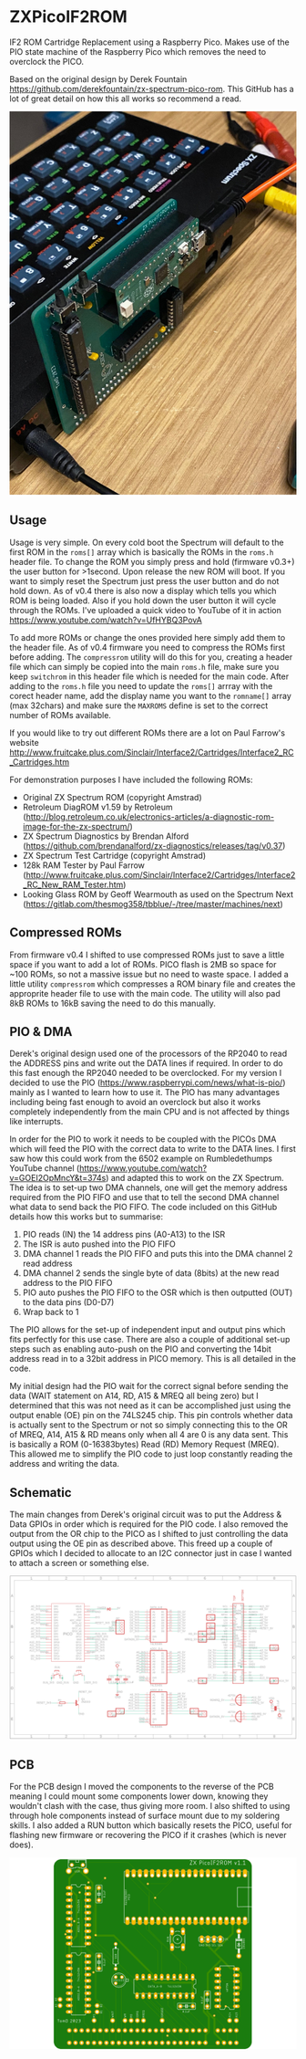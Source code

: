 # ZXPicoIF2ROM
IF2 ROM Cartridge Replacement using a Raspberry Pico. Makes use of the PIO state machine of the Raspberry Pico which removes the need to overclock the PICO.

Based on the original design by Derek Fountain https://github.com/derekfountain/zx-spectrum-pico-rom. This GitHub has a lot of great detail on how this all works so recommend a read.

![image](./images/prototype.jpg "Prototype")

## Usage

Usage is very simple. On every cold boot the Spectrum will default to the first ROM in the `roms[]` array which is basically the ROMs in the `roms.h` header file. To change the ROM you simply press and hold (firmware v0.3+) the user button for >1second. Upon release the new ROM will boot. If you want to simply reset the Spectrum just press the user button and do not hold down. As of v0.4 there is also now a display which tells you which ROM is being loaded. Also if you hold down the user button it will cycle through the ROMs. I've uploaded a quick video to YouTube of it in action https://www.youtube.com/watch?v=UfHYBQ3PovA

To add more ROMs or change the ones provided here simply add them to the header file. As of v0.4 firmware you need to compress the ROMs first before adding. The `compressrom` utility will do this for you, creating a header file which can simply be copied into the main `roms.h` file, make sure you keep `switchrom` in this header file which is needed for the main code. After adding to the `roms.h` file you need to update the `roms[]` arrray with the corect header name, add the display name you want to the `romname[]` array (max 32chars) and make sure the `MAXROMS` define is set to the correct number of ROMs available.

If you would like to try out different ROMs there are a lot on Paul Farrow's website http://www.fruitcake.plus.com/Sinclair/Interface2/Cartridges/Interface2_RC_Cartridges.htm

For demonstration purposes I have included the following ROMs:
- Original ZX Spectrum ROM (copyright Amstrad)
- Retroleum DiagROM v1.59 by Retroleum (http://blog.retroleum.co.uk/electronics-articles/a-diagnostic-rom-image-for-the-zx-spectrum/)
- ZX Spectrum Diagnostics by Brendan Alford (https://github.com/brendanalford/zx-diagnostics/releases/tag/v0.37)
- ZX Spectrum Test Cartridge (copyright Amstrad)
- 128k RAM Tester by Paul Farrow (http://www.fruitcake.plus.com/Sinclair/Interface2/Cartridges/Interface2_RC_New_RAM_Tester.htm)
- Looking Glass ROM by Geoff Wearmouth as used on the Spectrum Next (https://gitlab.com/thesmog358/tbblue/-/tree/master/machines/next)

## Compressed ROMs

From firmware v0.4 I shifted to use compressed ROMs just to save a little space if you want to add a lot of ROMs. PICO flash is 2MB so space for ~100 ROMs, so not a massive issue but no need to waste space. I added a little utility `compressrom` which compresses a ROM binary file and creates the approprite header file to use with the main code. The utility will also pad 8kB ROMs to 16kB saving the need to do this manually.

## PIO & DMA

Derek's original design used one of the processors of the RP2040 to read the ADDRESS pins and write out the DATA lines if required. In order to do this fast enough the RP2040 needed to be overclocked. For my version I decided to use the PIO (https://www.raspberrypi.com/news/what-is-pio/) mainly as I wanted to learn how to use it. The PIO has many advantages including being fast enough to avoid an overclock but also it works completely independently from the main CPU and is not affected by things like interrupts.

In order for the PIO to work it needs to be coupled with the PICOs DMA which will feed the PIO with the correct data to write to the DATA lines. I first saw how this could work from the 6502 example on Rumbledethumps YouTube channel (https://www.youtube.com/watch?v=GOEI2OpMncY&t=374s) and adapted this to work on the ZX Spectrum. The idea is to set-up two DMA channels, one will get the memory address required from the PIO FIFO and use that to tell the second DMA channel what data to send back the PIO FIFO. The code included on this GitHub details how this works but to summarise:
1. PIO reads (IN) the 14 address pins (A0-A13) to the ISR
2. The ISR is auto pushed into the PIO FIFO
3. DMA channel 1 reads the PIO FIFO and puts this into the DMA channel 2 read address
4. DMA channel 2 sends the single byte of data (8bits) at the new read address to the PIO FIFO
5. PIO auto pushes the PIO FIFO to the OSR which is then outputted (OUT) to the data pins (D0-D7)
6. Wrap back to 1

The PIO allows for the set-up of independent input and output pins which fits perfectly for this use case. There are also a couple of additional set-up steps such as enabling auto-push on the PIO and converting the 14bit address read in to a 32bit address in PICO memory. This is all detailed in the code.

My initial design had the PIO wait for the correct signal before sending the data (WAIT statement on A14, RD, A15 & MREQ all being zero) but I determined that this was not need as it can be accomplished just using the output enable (OE) pin on the 74LS245 chip. This pin controls whether data is actually sent to the Spectrum or not so simply connecting this to the OR of MREQ, A14, A15 & RD means only when all 4 are 0 is any data sent. This is basically a ROM (0-16383bytes) Read (RD) Memory Request (MREQ). This allowed me to simplify the PIO code to just loop constantly reading the address and writing the data.

## Schematic

The main changes from Derek's original circuit was to put the Address & Data GPIOs in order which is required for the PIO code. I also removed the output from the OR chip to the PICO as I shifted to just controlling the data output using the OE pin as described above. This freed up a couple of GPIOs which I decided to allocate to an I2C connector just in case I wanted to attach a screen or something else.

![image](./images/schematic.png "Schematic")

## PCB

For the PCB design I moved the components to the reverse of the PCB meaning I could mount some components lower down, knowing they wouldn't clash with the case, thus giving more room. I also shifted to using through hole components instead of surface mount due to my soldering skills. I also added a RUN button which basically resets the PICO, useful for flashing new firmware or recovering the PICO if it crashes (which is never does).

![image](./images/picoif2.png "PCB")
